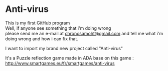 Anti-virus
==========

  This is my first GitHub program        
Well, if anyone see something that i'm doing wrong       
please send me an e-mail at chronosamoht@gmail.com 
and tell me what i'm doing wrong and how i can fix that.



I want to import my brand new project called "Anti-virus"

It's a Puzzle reflection game made in ADA base on this game :
http://www.smartgames.eu/fr/smartgames/anti-virus 


